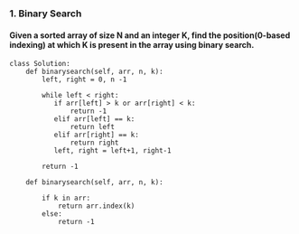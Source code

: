 ### 1. Binary Search
#### Given a sorted array of size N and an integer K, find the position(0-based indexing) at which K is present in the array using binary search.

```
class Solution:	
	def binarysearch(self, arr, n, k):
	    left, right = 0, n -1
	    
	    while left < right:
	       if arr[left] > k or arr[right] < k:
	           return -1
	       elif arr[left] == k:
	           return left
	       elif arr[right] == k:
	           return right
	       left, right = left+1, right-1

        return -1
	    
	def binarysearch(self, arr, n, k):	

 		if k in arr:
 		    return arr.index(k)
		else:
        	return -1
```